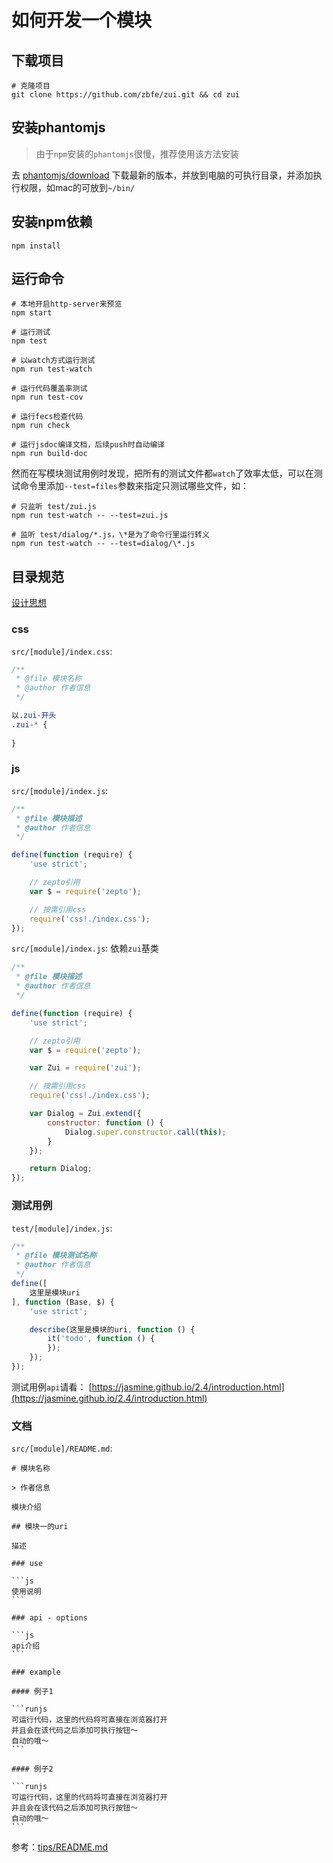 # 如何开发一个模块

## 下载项目

```shell
# 克隆项目
git clone https://github.com/zbfe/zui.git && cd zui
```

## 安装phantomjs

> 由于`npm`安装的`phantomjs`很慢，推荐使用该方法安装

去 [phantomjs/download](http://phantomjs.org/download.html) 下载最新的版本，并放到电脑的可执行目录，并添加执行权限，如mac的可放到`~/bin/`

## 安装npm依赖

```shell
npm install
```

## 运行命令

```shell
# 本地开启http-server来预览
npm start

# 运行测试
npm test

# 以watch方式运行测试
npm run test-watch

# 运行代码覆盖率测试
npm run test-cov

# 运行fecs检查代码
npm run check

# 运行jsdoc编译文档，后续push时自动编译
npm run build-doc
```

然而在写模块测试用例时发现，把所有的测试文件都`watch`了效率太低，可以在测试命令里添加`--test=files`参数来指定只测试哪些文件，如：

```shell
# 只监听 test/zui.js
npm run test-watch -- --test=zui.js

# 监听 test/dialog/*.js，\*是为了命令行里运行转义
npm run test-watch -- --test=dialog/\*.js
```

## 目录规范

[设计思想](docs/design-idea.md#目录)

### css

`src/[module]/index.css`:

```css
/**
 * @file 模块名称
 * @author 作者信息
 */

以.zui-开头
.zui-* {
    
}
```

### js

`src/[module]/index.js`:

```js
/**
 * @file 模块描述
 * @author 作者信息
 */

define(function (require) {
    'use strict';

    // zepto引用
    var $ = require('zepto');

    // 按需引用css
    require('css!./index.css');
});
```

`src/[module]/index.js`: 依赖`zui`基类

```js
/**
 * @file 模块描述
 * @author 作者信息
 */

define(function (require) {
    'use strict';

    // zepto引用
    var $ = require('zepto');

    var Zui = require('zui');

    // 按需引用css
    require('css!./index.css');

    var Dialog = Zui.extend({
        constructor: function () {
            Dialog.super.constructor.call(this);
        }
    });

    return Dialog;
});
```

### 测试用例

`test/[module]/index.js`:

```js
/**
 * @file 模块测试名称
 * @author 作者信息
 */
define([
    这里是模块uri
], function (Base, $) {
    'use strict';

    describe(这里是模块的uri, function () {
        it('todo', function () {
        });
    });
});
```

测试用例`api`请看： [https://jasmine.github.io/2.4/introduction.html](https://jasmine.github.io/2.4/introduction.html)

### 文档

`src/[module]/README.md`:

    # 模块名称

    > 作者信息

    模块介绍

    ## 模块一的uri

    描述

    ### use

    ```js
    使用说明
    ```

    ### api - options

    ```js
    api介绍
    ```

    ### example

    #### 例子1

    ```runjs
    可运行代码，这里的代码将可直接在浏览器打开
    并且会在该代码之后添加可执行按钮～
    自动的哦～
    ```

    #### 例子2

    ```runjs
    可运行代码，这里的代码将可直接在浏览器打开
    并且会在该代码之后添加可执行按钮～
    自动的哦～
    ```

参考：[tips/README.md](src/tips/README.md)